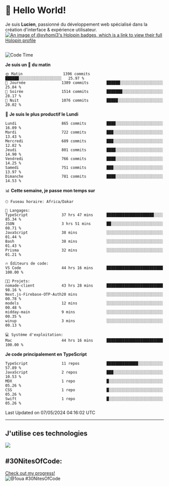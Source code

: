 # 👋 Hello World!

Je suis **Lucien**, passionné du développement web spécialisé dans la création d'interface & expérience utilisateur.
[![An image of @xyhomi3's Holopin badges, which is a link to view their full Holopin profile](https://holopin.me/xyhomi3)](https://holopin.io/@xyhomi3)

##

<!--START_SECTION:waka-->
![Code Time](http://img.shields.io/badge/Code%20Time-1%2C139%20hrs%2048%20mins-blue)

**Je suis un 🐤 du matin** 

```text
🌞 Matin                  1396 commits        ██████░░░░░░░░░░░░░░░░░░░   25.97 % 
🌆 Journée                1389 commits        ██████░░░░░░░░░░░░░░░░░░░   25.84 % 
🌃 Soirée                 1514 commits        ███████░░░░░░░░░░░░░░░░░░   28.17 % 
🌙 Nuit                   1076 commits        █████░░░░░░░░░░░░░░░░░░░░   20.02 % 
```
📅 **Je suis le plus productif le Lundi** 

```text
Lundi                    865 commits         ████░░░░░░░░░░░░░░░░░░░░░   16.09 % 
Mardi                    722 commits         ███░░░░░░░░░░░░░░░░░░░░░░   13.43 % 
Mercredi                 689 commits         ███░░░░░░░░░░░░░░░░░░░░░░   12.82 % 
Jeudi                    801 commits         ████░░░░░░░░░░░░░░░░░░░░░   14.90 % 
Vendredi                 766 commits         ████░░░░░░░░░░░░░░░░░░░░░   14.25 % 
Samedi                   751 commits         ███░░░░░░░░░░░░░░░░░░░░░░   13.97 % 
Dimanche                 781 commits         ████░░░░░░░░░░░░░░░░░░░░░   14.53 % 
```


📊 **Cette semaine, je passe mon temps sur** 

```text
🕑︎ Fuseau horaire: Africa/Dakar

💬 Langages: 
TypeScript               37 hrs 47 mins      █████████████████████░░░░   85.34 % 
JSON                     3 hrs 51 mins       ██░░░░░░░░░░░░░░░░░░░░░░░   08.71 % 
JavaScript               38 mins             ░░░░░░░░░░░░░░░░░░░░░░░░░   01.44 % 
Bash                     38 mins             ░░░░░░░░░░░░░░░░░░░░░░░░░   01.43 % 
Prisma                   32 mins             ░░░░░░░░░░░░░░░░░░░░░░░░░   01.21 % 

🔥 Éditeurs de code: 
VS Code                  44 hrs 16 mins      █████████████████████████   100.00 % 

🐱‍💻 Projets: 
nomade-client            43 hrs 28 mins      █████████████████████████   98.16 % 
Next.js-Firebase-OTP-Auth20 mins             ░░░░░░░░░░░░░░░░░░░░░░░░░   00.78 % 
models                   12 mins             ░░░░░░░░░░░░░░░░░░░░░░░░░   00.48 % 
midday-main              9 mins              ░░░░░░░░░░░░░░░░░░░░░░░░░   00.35 % 
winup                    3 mins              ░░░░░░░░░░░░░░░░░░░░░░░░░   00.13 % 

💻 Système d'exploitation: 
Mac                      44 hrs 16 mins      █████████████████████████   100.00 % 
```

**Je code principalement en TypeScript** 

```text
TypeScript               11 repos            ██████████████░░░░░░░░░░░   57.89 % 
JavaScript               2 repos             ███░░░░░░░░░░░░░░░░░░░░░░   10.53 % 
MDX                      1 repo              █░░░░░░░░░░░░░░░░░░░░░░░░   05.26 % 
CSS                      1 repo              █░░░░░░░░░░░░░░░░░░░░░░░░   05.26 % 
Swift                    1 repo              █░░░░░░░░░░░░░░░░░░░░░░░░   05.26 % 
```




 Last Updated on 07/05/2024 04:16:02 UTC
<!--END_SECTION:waka-->
---

## J'utilise ces technologies

<p align="left">
  <a href="https://skillicons.dev">
    <img src="https://skillicons.dev/icons?i=ts,js,md,scss,tailwind,react,redux,docker,express,astro,vite,nextjs,vercel,figma,ableton" />
  </a>
</p>

## #30NitesOfCode:
  [Check out my progress!](https://www.codedex.io/@1oua/30-nites-of-code)  
  ![@1oua #30NitesOfCode](https://www.codedex.io/api/petStatus?user=1oua)
